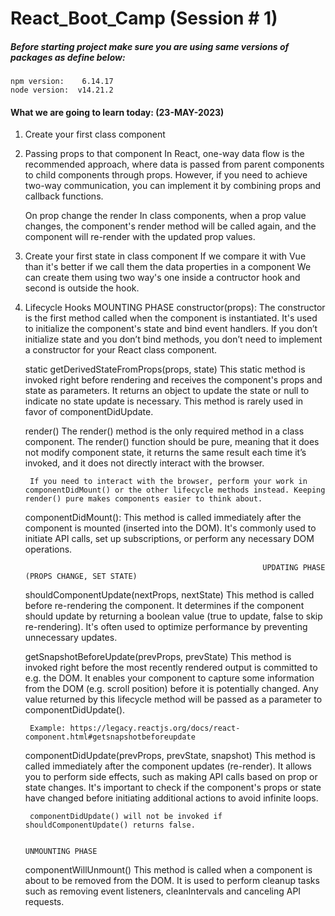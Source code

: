 # React_Boot_Camp (Session # 1)

##### Before starting project make sure you are using same versions of packages as define below:

    npm version:    6.14.17
    node version:  v14.21.2

#### What we are going to learn today: (23-MAY-2023)
1. Create your first class component

2. Passing props to that component
    In React, one-way data flow is the recommended approach, where data is passed from parent components to child components through props. However, if you need to achieve two-way communication, you can implement it by combining props and callback functions.

    On prop change the render In class components, when a prop value changes, the component's render method will be called again, and the component will re-render with the updated prop values.

3. Create your first state in class component
    If we compare it with Vue than it's better if we call them the data properties in a component
    We can create them using two way's one inside a contructor hook and second is outside the hook.

4. Lifecycle Hooks
                                                                        MOUNTING PHASE
    constructor(props):
        The constructor is the first method called when the component is instantiated. It's used to initialize the component's state and bind event handlers.
        If you don’t initialize state and you don’t bind methods, you don’t need to implement a constructor for your React class component.

    static getDerivedStateFromProps(props, state)
        This static method is invoked right before rendering and receives the component's props and state as parameters. It returns an object to update the state or null to indicate no state update is necessary. This method is rarely used in favor of componentDidUpdate.

    render()
        The render() method is the only required method in a class component. The render() function should be pure, meaning that it does not modify component state, it returns the same result each time it’s invoked, and it does not directly interact with the browser.

        If you need to interact with the browser, perform your work in componentDidMount() or the other lifecycle methods instead. Keeping render() pure makes components easier to think about.

    componentDidMount():
        This method is called immediately after the component is mounted (inserted into the DOM). It's commonly used to initiate API calls, set up subscriptions, or perform any necessary DOM operations.

                                                            UPDATING PHASE (PROPS CHANGE, SET STATE)

    shouldComponentUpdate(nextProps, nextState)
        This method is called before re-rendering the component. It determines if the component should update by returning a boolean value (true to update, false to skip re-rendering). It's often used to optimize performance by preventing unnecessary updates.

    getSnapshotBeforeUpdate(prevProps, prevState)
        This method is invoked right before the most recently rendered output is committed to e.g. the DOM. It enables your component to capture some information from the DOM (e.g. scroll position) before it is potentially changed. Any value returned by this lifecycle method will be passed as a parameter to componentDidUpdate().

        Example: https://legacy.reactjs.org/docs/react-component.html#getsnapshotbeforeupdate

    componentDidUpdate(prevProps, prevState, snapshot)
        This method is called immediately after the component updates (re-render). It allows you to perform side effects, such as making API calls based on prop or state changes. It's important to check if the component's props or state have changed before initiating additional actions to avoid infinite loops.

        componentDidUpdate() will not be invoked if shouldComponentUpdate() returns false.

                                                                        UNMOUNTING PHASE

    componentWillUnmount()
        This method is called when a component is about to be removed from the DOM. It is used to perform cleanup tasks such as removing event listeners, cleanIntervals and canceling API requests.
